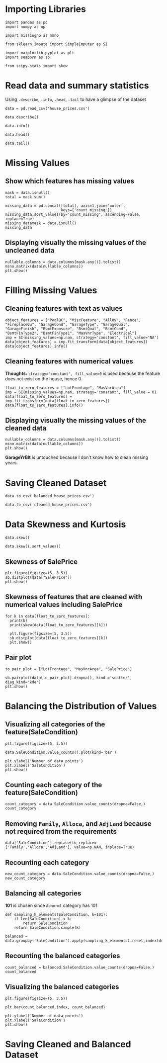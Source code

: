 # Importing Libraries

```
import pandas as pd
import numpy as np

import missingno as msno

from sklearn.impute import SimpleImputer as SI

import matplotlib.pyplot as plt
import seaborn as sb

from scipy.stats import skew
```

# Read data and summary statistics

Using `.describe`, `.info`, `.head`, `.tail` to have a glimpse of the dataset

```
data = pd.read_csv('house_prices.csv')
```

```
data.describe()
```

```
data.info()
```

```
data.head()
```

```
data.tail()
```

# Missing Values
## Show which features has missing values

```
mask = data.isnull()
total = mask.sum()

missing_data = pd.concat([total], axis=1,join='outer',
                         keys=['count_missing'])
missing_data.sort_values(by='count_missing', ascending=False, inplace=True)
missing_datamask = data.isnull()
missing_data
```

## Displaying visually the missing values of the uncleaned data

```
nullable_columns = data.columns[mask.any()].tolist()
msno.matrix(data[nullable_columns])
plt.show()
```

# Filling Missing Values
## Cleaning features with text as values

```
object_features = ["PoolQC", "MiscFeature", "Alley", "Fence", "FireplaceQu", "GarageCond", "GarageType", "GarageQual", "GarageFinish", "BsmtExposure", "BsmtQual", "BsmtCond", "BsmtFinType2", "BsmtFinType1", "MasVnrType", "Electrical"]
imp = SI(missing_values=np.nan, strategy='constant', fill_value='NA')
data[object_features] = imp.fit_transform(data[object_features])
data[object_features].info()
```

## Cleaning features with numerical values

**Thoughts:** `strategy='constant', fill_value=0` is used because the feature does not exist on the house, hence 0.
```
float_to_zero_features = ["LotFrontage", "MasVnrArea"]
imp = SI(missing_values=np.nan, strategy='constant', fill_value = 0)
data[float_to_zero_features] = imp.fit_transform(data[float_to_zero_features])
data[float_to_zero_features].info()
```

## Displaying visually the missing values of the cleaned data

```
nullable_columns = data.columns[mask.any()].tolist()
msno.matrix(data[nullable_columns])
plt.show()
```

**GarageYrBlt** is untouched because I don't know how to clean missing years.

# Saving Cleaned Dataset

```
data.to_csv('balanced_house_prices.csv')
```
```
data.to_csv('cleaned_house_prices.csv')
```

# Data Skewness and Kurtosis

```
data.skew()
```

```
data.skew().sort_values()
```

## Skewness of SalePrice

```
plt.figure(figsize=(5, 3.5))
sb.distplot(data["SalePrice"])
plt.show()
```

## Skewness of features that are cleaned with numerical values including SalePrice

```
for k in data[float_to_zero_features]:
  print(k)
  print(skew(data[float_to_zero_features][k]))

  plt.figure(figsize=(5, 3.5))
  sb.distplot(data[float_to_zero_features][k])
  plt.show()
```

## Pair plot

```
to_pair_plot = ["LotFrontage", "MasVnrArea", "SalePrice"]

sb.pairplot(data[to_pair_plot].dropna(), kind ='scatter', diag_kind='kde')
plt.show()
```

# Balancing the Distribution of Values

## Visualizing all categories of the feature(SaleCondition)

```
plt.figure(figsize=(5, 3.5))

data.SaleCondition.value_counts().plot(kind='bar')

plt.ylabel('Number of data points')
plt.xlabel('SaleCondition')
plt.show()
```

## Counting each category of the feature(SaleCondition)

```
count_category = data.SaleCondition.value_counts(dropna=False,)
count_category
```

## Removing `Family`, `Alloca`, and `AdjLand` because not required from the requirements

```
data['SaleCondition'].replace(to_replace=['Family','Alloca','AdjLand'], value=np.NAN, inplace=True)
```
## Recounting each category

```
new_count_category = data.SaleCondition.value_counts(dropna=False,)
new_count_category
```

## Balancing all categories

**101** is chosen since `Abnorml` category has 101

```
def sampling_k_elements(SaleCondition, k=101):
    if len(SaleCondition) < k:
        return SaleCondition
    return SaleCondition.sample(k)

balanced = data.groupby('SaleCondition').apply(sampling_k_elements).reset_index(drop=True)
```

## Recounting the balanced categories

```
count_balanced = balanced.SaleCondition.value_counts(dropna=False,)
count_balanced
```

## Visualizing the balanced categories

```
plt.figure(figsize=(5, 3.5))

plt.bar(count_balanced.index, count_balanced)

plt.ylabel('Number of data points')
plt.xlabel('SaleCondition')
plt.show()
```

# Saving Cleaned and Balanced Dataset
